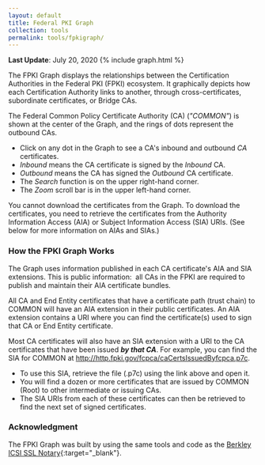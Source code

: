 ```yaml
---
layout: default 
title: Federal PKI Graph
collection: tools
permalink: tools/fpkigraph/
---
```

**Last Update**: July 20, 2020
{% include graph.html %}

The FPKI Graph displays the relationships between the Certification Authorities in the Federal PKI (FPKI) ecosystem. It graphically depicts how each Certification Authority links to another, through cross-certificates, subordinate certificates, or Bridge CAs.  

The Federal Common Policy Certificate Authority (CA) (_"COMMON"_) is shown at the center of the Graph, and the rings of dots represent the outbound CAs. 

- Click on any dot in the Graph to see a CA's inbound and outbound _CA_ certificates.
- _Inbound_ means the CA certificate is signed by the _Inbound_ CA.
- _Outbound_ means the CA has signed the _Outbound_ CA certificate.
- The _Search_ function is on the upper right-hand corner. 
- The _Zoom_ scroll bar is in the upper left-hand corner.

You cannot download the certificates from the Graph. To download the certificates, you need to retrieve the certificates from the Authority Information Access (AIA) or Subject Information Access (SIA) URIs. (See below for more information on AIAs and SIAs.)    

### How the FPKI Graph Works

The Graph uses information published in each CA certificate's AIA and SIA extensions. This is public information:&nbsp;&nbsp;all CAs in the FPKI are required to publish and maintain their AIA certificate bundles.

All CA and End Entity certificates that have a certificate path (trust chain) to COMMON will have an AIA extension in their public certificates. An AIA extension contains a URI where you can find the certificate(s) used to sign that CA or End Entity certificate.  

Most CA certificates will also have an SIA extension with a URI to the CA certificates that have been issued **_by that CA_**. For example, you can find the SIA for COMMON at http://http.fpki.gov/fcpca/caCertsIssuedByfcpca.p7c. 

- To use this SIA, retrieve the file (.p7c) using the link above and open it.   
- You will find a dozen or more certificates that are issued by COMMON (Root) to other intermediate or issuing CAs.  
- The SIA URIs from each of these certificates can then be retrieved to find the next set of signed certificates.

### Acknowledgment

The FPKI Graph was built by using the same tools and code as the [Berkley ICSI SSL Notary](https://notary.icsi.berkeley.edu/trust-tree/){:target="_blank"}. 
